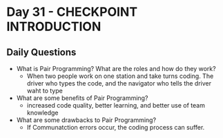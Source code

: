 # Day 31 - CHECKPOINT INTRODUCTION

## Daily Questions

- What is Pair Programming? What are the roles and how do they work?
  - When two people work on one station and take turns coding. The driver who types the code, and the navigator who tells the driver waht to type
- What are some benefits of Pair Programming?
  - increased code quality, better learning, and better use of team knowledge
- What are some drawbacks to Pair Programming? 
  - If Communatction errors occur, the coding process can suffer. 